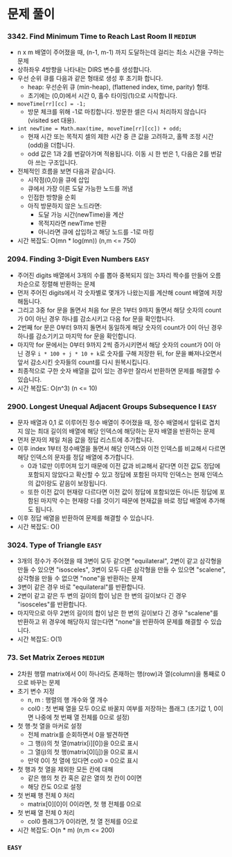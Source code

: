 # 문제 풀이

### 3342. Find Minimum Time to Reach Last Room II ```MEDIUM```
- n x m 배열이 주어졌을 때, (n-1, m-1) 까지 도달하는데 걸리는 최소 시간을 구하는 문제
- 상하좌우 4방향을 나타내는 DIRS 변수를 생성합니다.
- 우선 순위 큐를 다음과 같은 형태로 생성 후 초기화 합니다.
  + heap: 우선순위 큐 (min-heap), (flattened index, time, parity) 형태.
  + 초기에는 (0,0)에서 시간 0, 홀수 타이밍(1)으로 시작합니다.
- `moveTime[rr][cc] = -1;`
  + 방문 체크를 위해 -1로 마킹합니다. 방문한 셀은 다시 처리하지 않습니다 (visited set 대용).
- `int newTime = Math.max(time, moveTime[rr][cc]) + odd;`
  + 현재 시간 또는 목적지 셀의 제한 시간 중 큰 값을 고려하고, 홀짝 조정 시간(odd)을 더합니다.
  + odd 값은 1과 2를 번갈아가며 적용됩니다. 이동 시 한 번은 1, 다음은 2를 번갈아 쓰는 구조입니다.
- 전체적인 흐름을 보면 다음과 같습니다.
  + 시작점(0,0)을 큐에 삽입
  + 큐에서 가장 이른 도달 가능한 노드를 꺼냄
  + 인접한 방향을 순회
  + 아직 방문하지 않은 노드라면:
    - 도달 가능 시간(newTime)을 계산
    - 목적지라면 newTime 반환
    - 아니라면 큐에 삽입하고 해당 노드를 -1로 마킹
- 시간 복잡도: O(mn * log(mn)) (n,m <= 750)

### 2094. Finding 3-Digit Even Numbers ```EASY```
- 주어진 digits 배열에서 3개의 수를 뽑아 중복되지 않는 3자리 짝수를 만들어 오름차순으로 정렬해 반환하는 문제
- 먼저 주어진 digits에서 각 숫자별로 몇개가 나왔는지를 계산해 count 배열에 저장해둡니다.
- 그리고 3중 for 문을 돌면서 처음 for 문은 1부터 9까지 돌면서 해당 숫자의 count 가 0이 아닌 경우 하나를 감소시키고 다음 for 문을 확인합니다. 
- 2번째 for 문은 0부터 9까지 돌면서 동일하게 해당 숫자의 count가 0이 아닌 경우 하나를 감소기키고 마지막 for 문을 확인합니다.
- 마지막 for 문에서는 0부터 9까지 2씩 증가시키면서 해당 숫자의 count가 0이 아닌 경우 `i * 100 + j * 10 + k`로 숫자를 구해 저장한 뒤, for 문을 빠져나오면서 앞서 감소시킨 숫자들의 count를 다시 원복시킵니다.
- 최종적으로 구한 숫자 배열을 값이 있는 경우만 잘라서 반환하면 문제를 해결할 수 있습니다.
- 시간 복잡도: O(n^3) (n <= 10)

### 2900. Longest Unequal Adjacent Groups Subsequence I ```EASY```
- 문자 배열과 0,1 로 이루어진 정수 배열이 주어졌을 때, 정수 배열에서 앞뒤로 겹치지 않는 최대 길이의 배열에 해당 인덱스에 해당하는 문자 배열을 반환하는 문제
- 먼저 문자의 제일 처음 값을 정답 리스트에 추가합니다.
- 이후 index 1부터 정수배열을 돌면서 해당 인덱스와 이전 인덱스를 비교해서 다르면 해당 인덱스의 문자를 정답 배열에 추가합니다.
  + 0과 1로만 이루어져 있기 때문에 이전 값과 비교해서 같다면 이전 값도 정답에 포함되지 않았다고 확신할 수 있고 정답에 포함된 마지막 인덱스는 현재 인덱스의 값이랑도 같음이 보장됩니다.
  + 또한 이전 값이 현재랑 다르다면 이전 값이 정답에 포함되었든 아니든 정답에 포함된 마지막 수는 현재랑 다를 것이기 때문에 현재값을 바로 정답 배열에 추가해도 됩니다.
- 이후 정답 배열을 반환하여 문제를 해결할 수 있습니다.
- 시간 복잡도: O()

### 3024. Type of Triangle ```EASY```
- 3개의 정수가 주어졌을 때 3변이 모두 같으면 "equilateral", 2변이 같고 삼각형을 만들 수 있으면 "isosceles", 3변이 모두 다른 삼각형을 만들 수 있으면 "scalene", 삼각형을 만들 수 없으면 "none"을 반환하는 문제
- 3변이 같은 경우 바로 "equilateral"를 반환합니다.
- 2변이 같고 같은 두 변의 길이의 합이 남은 한 변의 길이보다 긴 경우 "isosceles"를 반환합니다.
- 마지막으로 아무 2변의 길이의 합이 남은 한 변의 길이보다 긴 경우 "scalene"를 반환하고 위 경우에 해당하지 않는다면 "none"을 반환하여 문제를 해결할 수 있습니다.
- 시간 복잡도: O(1)

### 73. Set Matrix Zeroes ```MEDIUM```
- 2차원 행렬 matrix에서 0이 하나라도 존재하는 행(row)과 열(column)을 통째로 0으로 바꾸는 문제
- 초기 변수 지정
  + n, m : 행렬의 행 개수와 열 개수
  +  col0 : 첫 번째 열을 모두 0으로 바꿀지 여부를 저장하는 플래그 (초기값 1, 0이면 나중에 첫 번째 열 전체를 0으로 설정)
- 첫 행·첫 열을 마커로 설정
  + 전체 matrix를 순회하면서 0을 발견하면
  + 그 행(i)의 첫 열(matrix[i][0])을 0으로 표시
  + 그 열(j)의 첫 행(matrix[0][j])을 0으로 표시
  + 만약 0이 첫 열에 있다면 col0 = 0으로 표시
- 첫 행과 첫 열을 제외한 모든 칸에 대해
  + 같은 행의 첫 칸 혹은 같은 열의 첫 칸이 0이면
  + 해당 칸도 0으로 설정
- 첫 번째 행 전체 0 처리
  + matrix[0][0]이 0이라면, 첫 행 전체를 0으로
- 첫 번째 열 전체 0 처리
  + col0 플래그가 0이라면, 첫 열 전체를 0으로
- 시간 복잡도: O(n * m) (n,m <= 200)

### ```EASY```

